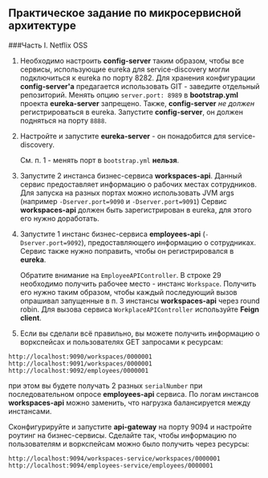 ## Практическое задание по микросервисной архитектуре 
###Часть I. Netflix OSS

1. Необходимо настроить **config-server** таким образом, чтобы все сервисы, использующие eureka для service-discovery могли подключиться к eureka по порту 8282.
Для хранения конфигурации **config-server'а** предагается использовать GIT - заведите отдельный репозиторий.
Менять опцию `server.port: 8989` в **bootstrap.yml** проекта **eureka-server** запрещено.
    Также, **config-server** *не должен* регистрироваться в eureka.
    Запустите **config-server**, он должен подняться на порту `8888`.

2. Настройте и запустите **eureka-server** - он понадобится для service-discovery. 

    См. п. 1 - менять порт в `bootstrap.yml` **нельзя**.

3. Запустите 2 инстанса бизнес-сервиса **workspaces-api**. Данный сервис предоставляет информацию о рабочих местах сотрудников. Для запуска на разных портах можно использовать JVM args (например `-Dserver.port=9090` и `-Dserver.port=9091`) 
Сервис **workspaces-api** должен быть зарегистрирован в eureka, для этого его нужно доработать.

4. Запустите 1 инстанс бизнес-сервиса **employees-api** (`-Dserver.port=9092`), предоставляющего информацию о сотрудниках. Сервис также нужно поправить, чтобы он регистрировался в **eureka**.
 
    Обратите внимание на `EmployeeAPIController`. В строке 29 необходимо получить рабочее место - инстанс `Workspace`. Получить его нужно таким образом, чтобы каждый последующий вызов опрашивал запущенные в п. 3 инстансы **workspaces-api** через round robin. 
    Для вызова сервиса `WorkplaceAPIController` используйте **Feign client**.

5. Если вы сделали всё правильно, вы можете получить информацию о воркспейсах и пользователях GET запросами к ресурсам:
```
http://localhost:9090/workspaces/0000001
http://localhost:9091/workspaces/0000001
http://localhost:9092/employees/0000001
```

при этом вы будете получать 2 разных `serialNumber` при последовательном опросе **employees-api** сервиса. По логам инстансов **workspaces-api** можно заменить, что нагрузка балансируется между инстансами.

Сконфигурируйте и запустите **api-gateway** на порту 9094 и настройте роутинг на бизнес-сервисы. Сделайте так, чтобы информацию по пользователям и воркспейсам можно было получить через ресурсы:
```
http://localhost:9094/workspaces-service/workspaces/0000001
http://localhost:9094/employees-service/employees/0000001
```
